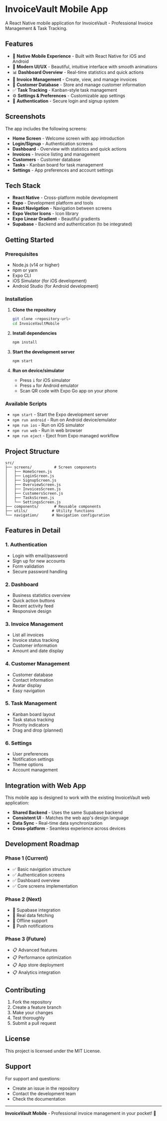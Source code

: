 # InvoiceVault Mobile App

A React Native mobile application for InvoiceVault - Professional Invoice Management & Task Tracking.

## Features

- 📱 **Native Mobile Experience** - Built with React Native for iOS and Android
- 🎨 **Modern UI/UX** - Beautiful, intuitive interface with smooth animations
- 📊 **Dashboard Overview** - Real-time statistics and quick actions
- 📄 **Invoice Management** - Create, view, and manage invoices
- 👥 **Customer Database** - Store and manage customer information
- ✅ **Task Tracking** - Kanban-style task management
- ⚙️ **Settings & Preferences** - Customizable app settings
- 🔐 **Authentication** - Secure login and signup system

## Screenshots

The app includes the following screens:
- **Home Screen** - Welcome screen with app introduction
- **Login/Signup** - Authentication screens
- **Dashboard** - Overview with statistics and quick actions
- **Invoices** - Invoice listing and management
- **Customers** - Customer database
- **Tasks** - Kanban board for task management
- **Settings** - App preferences and account settings

## Tech Stack

- **React Native** - Cross-platform mobile development
- **Expo** - Development platform and tools
- **React Navigation** - Navigation between screens
- **Expo Vector Icons** - Icon library
- **Expo Linear Gradient** - Beautiful gradients
- **Supabase** - Backend and authentication (to be integrated)

## Getting Started

### Prerequisites

- Node.js (v14 or higher)
- npm or yarn
- Expo CLI
- iOS Simulator (for iOS development)
- Android Studio (for Android development)

### Installation

1. **Clone the repository**
   ```bash
   git clone <repository-url>
   cd InvoiceVaultMobile
   ```

2. **Install dependencies**
   ```bash
   npm install
   ```

3. **Start the development server**
   ```bash
   npm start
   ```

4. **Run on device/simulator**
   - Press `i` for iOS simulator
   - Press `a` for Android emulator
   - Scan QR code with Expo Go app on your phone

### Available Scripts

- `npm start` - Start the Expo development server
- `npm run android` - Run on Android device/emulator
- `npm run ios` - Run on iOS simulator
- `npm run web` - Run in web browser
- `npm run eject` - Eject from Expo managed workflow

## Project Structure

```
src/
├── screens/          # Screen components
│   ├── HomeScreen.js
│   ├── LoginScreen.js
│   ├── SignupScreen.js
│   ├── OverviewScreen.js
│   ├── InvoicesScreen.js
│   ├── CustomersScreen.js
│   ├── TasksScreen.js
│   └── SettingsScreen.js
├── components/       # Reusable components
├── utils/           # Utility functions
└── navigation/      # Navigation configuration
```

## Features in Detail

### 1. Authentication
- Login with email/password
- Sign up for new accounts
- Form validation
- Secure password handling

### 2. Dashboard
- Business statistics overview
- Quick action buttons
- Recent activity feed
- Responsive design

### 3. Invoice Management
- List all invoices
- Invoice status tracking
- Customer information
- Amount and date display

### 4. Customer Management
- Customer database
- Contact information
- Avatar display
- Easy navigation

### 5. Task Management
- Kanban board layout
- Task status tracking
- Priority indicators
- Drag and drop (planned)

### 6. Settings
- User preferences
- Notification settings
- Theme options
- Account management

## Integration with Web App

This mobile app is designed to work with the existing InvoiceVault web application:

- **Shared Backend** - Uses the same Supabase backend
- **Consistent UI** - Matches the web app's design language
- **Data Sync** - Real-time data synchronization
- **Cross-platform** - Seamless experience across devices

## Development Roadmap

### Phase 1 (Current)
- ✅ Basic navigation structure
- ✅ Authentication screens
- ✅ Dashboard overview
- ✅ Core screens implementation

### Phase 2 (Next)
- 🔄 Supabase integration
- 🔄 Real data fetching
- 🔄 Offline support
- 🔄 Push notifications

### Phase 3 (Future)
- 📋 Advanced features
- 📋 Performance optimization
- 📋 App store deployment
- 📋 Analytics integration

## Contributing

1. Fork the repository
2. Create a feature branch
3. Make your changes
4. Test thoroughly
5. Submit a pull request

## License

This project is licensed under the MIT License.

## Support

For support and questions:
- Create an issue in the repository
- Contact the development team
- Check the documentation

---

**InvoiceVault Mobile** - Professional invoice management in your pocket! 📱